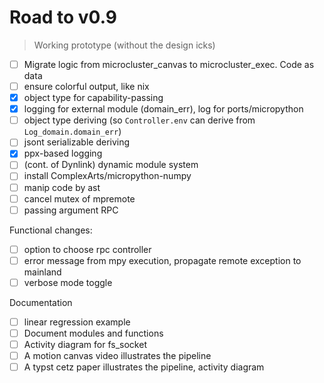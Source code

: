 # Road to v0.9

> Working prototype (without the design icks)

- [ ] Migrate logic from microcluster_canvas to microcluster_exec. Code as data
- [ ] ensure colorful output, like nix
- [x] object type for capability-passing
- [x] logging for external module (domain_err), log for ports/micropython
- [ ] object type deriving (so `Controller.env` can derive from `Log_domain.domain_err`)
- [ ] jsont serializable deriving
- [x] ppx-based logging
- [ ] (cont. of Dynlink) dynamic module system
- [ ] install ComplexArts/micropython-numpy
- [ ] manip code by ast
- [ ] cancel mutex of mpremote
- [ ] passing argument RPC

Functional changes:
- [ ] option to choose rpc controller
- [ ] error message from mpy execution, propagate remote exception to mainland
- [ ] verbose mode toggle

Documentation
- [ ] linear regression example
- [ ] Document modules and functions
- [ ] Activity diagram for fs_socket
- [ ] A motion canvas video illustrates the pipeline
- [ ] A typst cetz paper illustrates the pipeline, activity diagram
